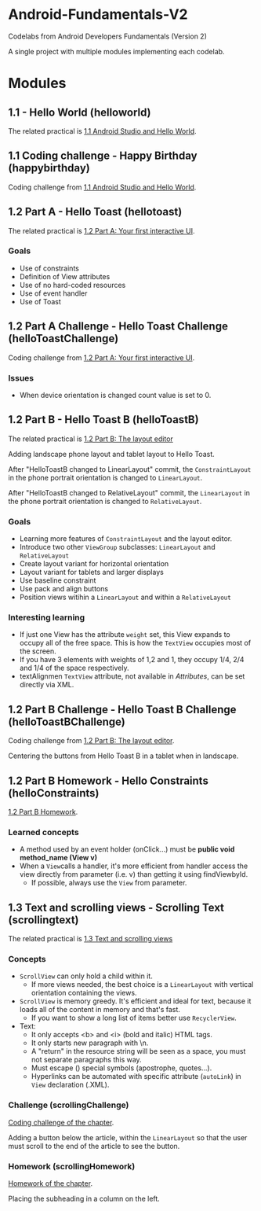 # Android-Fundamentals-V2

Codelabs from Android Developers Fundamentals (Version 2)

A single project with multiple modules implementing each codelab.

# Modules

## 1.1 - Hello World (helloworld)

The related practical is [1.1 Android Studio and Hello World](https://codelabs.developers.google.com/codelabs/android-training-hello-world).

## 1.1 Coding challenge - Happy Birthday (happybirthday)

Coding challenge from [1.1 Android Studio and Hello World](https://codelabs.developers.google.com/codelabs/android-training-hello-world).

## 1.2 Part A - Hello Toast (hellotoast)

The related practical is [1.2 Part A: Your first interactive UI](https://codelabs.developers.google.com/codelabs/android-training-layout-editor-part-a).

### Goals
  - Use of constraints
  - Definition of View attributes
  - Use of no hard-coded resources
  - Use of event handler
  - Use of Toast
  
## 1.2 Part A Challenge - Hello Toast Challenge (helloToastChallenge)

Coding challenge from [1.2 Part A: Your first interactive UI](https://codelabs.developers.google.com/codelabs/android-training-layout-editor-part-a).

### Issues
  - When device orientation is changed count value is set to 0.
  
## 1.2 Part B - Hello Toast B (helloToastB)

The related practical is [1.2 Part B: The layout editor](https://codelabs.developers.google.com/codelabs/android-training-layout-editor-part-b)

Adding landscape phone layout and tablet layout to Hello Toast.

After "HelloToastB changed to LinearLayout" commit, the `ConstraintLayout` in the phone portrait orientation is changed to `LinearLayout`.

After "HelloToastB changed to RelativeLayout" commit, the `LinearLayout` in the phone portrait orientation is changed to `RelativeLayout`.

### Goals
  - Learning more features of `ConstraintLayout` and the layout editor.
  - Introduce two other `ViewGroup` subclasses: `LinearLayout` and `RelativeLayout`
  - Create layout variant for horizontal orientation
  - Layout variant for tablets and larger displays
  - Use baseline constraint
  - Use pack and align buttons
  - Position views witihin a `LinearLayout` and within a `RelativeLayout`
  
### Interesting learning
  - If just one View has the attribute `weight` set, this View expands to occupy all of the free space. This is how the `TextView` occupies most of the screen.
  - If you have 3 elements with weights of 1,2 and 1, they occupy 1/4, 2/4 and 1/4 of the space respectively.
  - textAlignmen `TextView` attribute, not available in *Attributes*, can be set directly via XML. 

## 1.2 Part B Challenge - Hello Toast B Challenge (helloToastBChallenge)

Coding challenge from [1.2 Part B: The layout editor](https://codelabs.developers.google.com/codelabs/android-training-layout-editor-part-b).
  
Centering the buttons from Hello Toast B in a tablet when in landscape.  

## 1.2 Part B Homework - Hello Constraints (helloConstraints)
[1.2 Part B Homework](https://codelabs.developers.google.com/codelabs/android-training-layout-editor-part-b/#9).

### Learned concepts
  - A method used by an event holder (onClick...) must be **public void method_name (View v)**
  - When a `View`calls a handler, it's more efficient from handler access the view directly from parameter (i.e. v) than getting it using findViewbyId.
    - If possible, always use the `View` from parameter.
  
## 1.3 Text and scrolling views - Scrolling Text (scrollingtext)
The related practical is [1.3 Text and scrolling views](https://codelabs.developers.google.com/codelabs/android-training-text-and-scrolling-views)
### Concepts
  - `ScrollView` can only hold a child within it.
    - If more views needed, the best choice is a `LinearLayout` with vertical orientation containing the views.
  - `ScrollView` is memory greedy. It's efficient and ideal for text, because it loads all of the content in memory and that's fast. 
    - If you want to show a long list of items better use `RecyclerView`. 
  - Text:
    - It only accepts \<b> and \<i> (bold and italic) HTML tags.
    - It only starts new paragraph with \n.
    - A "return" in the resource string will be seen as a space, you must not separate paragraphs this way.
    - Must escape (\) special symbols (apostrophe, quotes...).
    - Hyperlinks can be automated with specific attribute (`autoLink`) in `View` declaration (.XML).
    
### Challenge (scrollingChallenge)
[Coding challenge of the chapter](https://codelabs.developers.google.com/codelabs/android-training-text-and-scrolling-views/#6).

Adding a button below the article, within the `LinearLayout` so that the user must scroll to the end of the article to see the button.

### Homework (scrollingHomework)
[Homework of the chapter](https://codelabs.developers.google.com/codelabs/android-training-text-and-scrolling-views/#10).

Placing the subheading in a column on the left.     